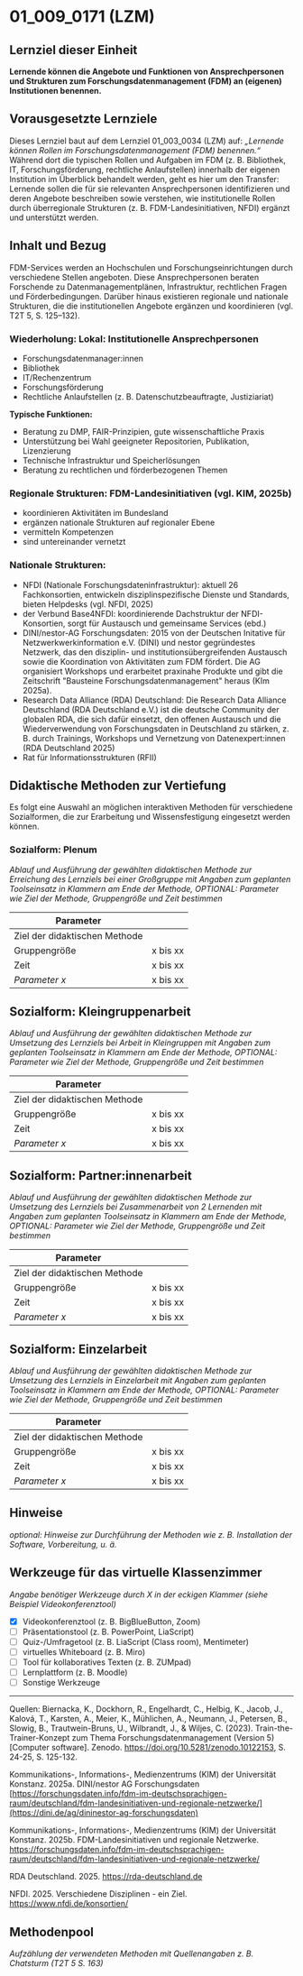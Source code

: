 <!--
author: Rebekka Reichert
email: rebekka.reichert@hu-berlin.de
version:  v1
language: DE
icon:     
link:     
comment:  OER.net FDM-Basiskurs
-->
# 01_009_0171 (LZM)

## Lernziel dieser Einheit
**Lernende können die Angebote und Funktionen von Ansprechpersonen und Strukturen zum Forschungsdatenmanagement (FDM) an (eigenen) Institutionen benennen.**

## Vorausgesetzte Lernziele
Dieses Lernziel baut auf dem Lernziel 01_003_0034 (LZM) auf: *„Lernende können Rollen im Forschungsdatenmanagement (FDM) benennen.“* Während dort die typischen Rollen und Aufgaben im FDM (z. B. Bibliothek, IT, Forschungsförderung, rechtliche Anlaufstellen) innerhalb der eigenen Institution im Überblick behandelt werden, geht es hier um den Transfer: Lernende sollen die für sie relevanten Ansprechpersonen identifizieren und deren Angebote beschreiben sowie verstehen, wie institutionelle Rollen durch überregionale Strukturen (z. B. FDM-Landesinitiativen, NFDI) ergänzt und unterstützt werden.

## Inhalt und Bezug
FDM-Services werden an Hochschulen und Forschungseinrichtungen durch verschiedene Stellen angeboten. Diese Ansprechpersonen beraten Forschende zu Datenmanagementplänen, Infrastruktur, rechtlichen Fragen und Förderbedingungen. Darüber hinaus existieren regionale und nationale Strukturen, die die institutionellen Angebote ergänzen und koordinieren (vgl. T2T 5, S. 125–132).

### Wiederholung: Lokal: Institutionelle Ansprechpersonen 
- Forschungsdatenmanager:innen  
- Bibliothek  
- IT/Rechenzentrum  
- Forschungsförderung  
- Rechtliche Anlaufstellen (z. B. Datenschutzbeauftragte, Justiziariat)

**Typische Funktionen:**
- Beratung zu DMP, FAIR-Prinzipien, gute wissenschaftliche Praxis  
- Unterstützung bei Wahl geeigneter Repositorien, Publikation, Lizenzierung  
- Technische Infrastruktur und Speicherlösungen  
- Beratung zu rechtlichen und förderbezogenen Themen  

### Regionale Strukturen: FDM-Landesinitiativen (vgl. KIM, 2025b)  
- koordinieren Aktivitäten im Bundesland  
- ergänzen nationale Strukturen auf regionaler Ebene  
- vermitteln Kompetenzen  
- sind untereinander vernetzt  

### Nationale Strukturen:  
- NFDI (Nationale Forschungsdateninfrastruktur): aktuell 26 Fachkonsortien, entwickeln disziplinspezifische Dienste und Standards, bieten Helpdesks (vgl. NFDI, 2025) 
- der Verbund Base4NFDI: koordinierende Dachstruktur der NFDI-Konsortien, sorgt für Austausch und gemeinsame Services (ebd.) 
- DINI/nestor-AG Forschungsdaten: 2015 von der Deutschen Initative für Netzwerkwerkinformation e.V. (DINI) und nestor gegründestes Netzwerk, das den disziplin- und institutionsübergreifenden Austausch sowie die Koordination von Aktivitäten zum FDM fördert. Die AG organisiert Workshops und erarbeitet praxinahe Produkte und gibt die Zeitschrift "Bausteine Forschungsdatenmanagement" heraus (KIm 2025a). 
- Research Data Alliance (RDA) Deutschland:  Die Research Data Alliance Deutschland (RDA Deutschland e.V.) ist die deutsche Community der globalen RDA, die sich dafür einsetzt, den offenen Austausch und die Wiederverwendung von Forschungsdaten in Deutschland zu stärken, z. B. durch Trainings, Workshops und Vernetzung von Datenexpert:innen (RDA Deutschland 2025)
- Rat für Informationsstrukturen (RFII) 


## Didaktische Methoden zur Vertiefung
Es folgt eine Auswahl an möglichen interaktiven Methoden für verschiedene Sozialformen, die zur Erarbeitung und Wissensfestigung eingesetzt werden können.

### Sozialform: Plenum
_Ablauf und Ausführung der gewählten didaktischen Methode zur Erreichung des Lernziels bei einer Großgruppe mit Angaben zum geplanten Toolseinsatz in Klammern am Ende der Methode, OPTIONAL: Parameter wie Ziel der Methode, Gruppengröße und Zeit bestimmen_

| Parameter                         |          |
| -----------------------------     | -------- |
| Ziel der didaktischen Methode     |          |
| Gruppengröße                      | x bis xx |
| Zeit                              | x bis xx |
| *Parameter x*                     | x bis xx |

## Sozialform: Kleingruppenarbeit
_Ablauf und Ausführung der gewählten didaktischen Methode zur Umsetzung des Lernziels bei Arbeit in Kleingruppen mit Angaben zum geplanten Toolseinsatz in Klammern am Ende der Methode, OPTIONAL: Parameter wie Ziel der Methode, Gruppengröße und Zeit bestimmen_

| Parameter                         |          |
| -----------------------------     | -------- |
| Ziel der didaktischen Methode     |          |
| Gruppengröße                      | x bis xx |
| Zeit                              | x bis xx |
| *Parameter x*                     | x bis xx |


## Sozialform: Partner:innenarbeit
_Ablauf und Ausführung der gewählten didaktischen Methode zur Umsetzung des Lernziels bei Zusammenarbeit von 2 Lernenden mit Angaben zum geplanten Toolseinsatz in Klammern am Ende der Methode, OPTIONAL: Parameter wie Ziel der Methode, Gruppengröße und Zeit bestimmen_

| Parameter                         |          |
| -----------------------------     | -------- |
| Ziel der didaktischen Methode     |          |
| Gruppengröße                      | x bis xx |
| Zeit                              | x bis xx |
| *Parameter x*                     | x bis xx |


## Sozialform: Einzelarbeit
_Ablauf und Ausführung der gewählten didaktischen Methode zur Umsetzung des Lernziels in Einzelarbeit mit Angaben zum geplanten Toolseinsatz in Klammern am Ende der Methode, OPTIONAL: Parameter wie Ziel der Methode, Gruppengröße und Zeit bestimmen_

| Parameter                         |          |
| -----------------------------     | -------- |
| Ziel der didaktischen Methode     |          |
| Gruppengröße                      | x bis xx |
| Zeit                              | x bis xx |
| *Parameter x*                     | x bis xx |


## Hinweise
_optional: Hinweise zur Durchführung der Methoden wie z. B. Installation der Software, Vorbereitung, u. ä._


## Werkzeuge für das virtuelle Klassenzimmer  

_Angabe benötiger Werkzeuge durch X in der eckigen Klammer (siehe Beispiel Videokonferenztool)_

- [x] Videokonferenztool (z. B. BigBlueButton, Zoom)  
- [ ] Präsentationstool (z. B. PowerPoint, LiaScript)  
- [ ] Quiz-/Umfragetool (z. B. LiaScript (Class room), Mentimeter)  
- [ ] virtuelles Whiteboard (z. B. Miro)  
- [ ] Tool für kollaboratives Texten (z. B. ZUMpad)  
- [ ] Lernplattform (z. B. Moodle)  
- [ ] Sonstige Werkzeuge  

---
Quellen: 
Biernacka, K., Dockhorn, R., Engelhardt, C., Helbig, K., Jacob, J., Kalová, T., Karsten, A., Meier, K., Mühlichen, A., Neumann, J., Petersen, B., Slowig, B., Trautwein-Bruns, U., Wilbrandt, J., & Wiljes, C. (2023). Train-the-Trainer-Konzept zum Thema Forschungsdatenmanagement (Version 5) [Computer software]. Zenodo. https://doi.org/10.5281/zenodo.10122153, S. 24-25, S. 125-132.

Kommunikations-, Informations-, Medienzentrums (KIM) der Universität Konstanz. 2025a. DINI/nestor AG Forschungsdaten [https://forschungsdaten.info/fdm-im-deutschsprachigen-raum/deutschland/fdm-landesinitiativen-und-regionale-netzwerke/](https://dini.de/ag/dininestor-ag-forschungsdaten)

Kommunikations-, Informations-, Medienzentrums (KIM) der Universität Konstanz. 2025b. FDM-Landesinitiativen und regionale Netzwerke. https://forschungsdaten.info/fdm-im-deutschsprachigen-raum/deutschland/fdm-landesinitiativen-und-regionale-netzwerke/

RDA Deutschland. 2025. https://rda-deutschland.de

NFDI. 2025. Verschiedene Disziplinen - ein Ziel. https://www.nfdi.de/konsortien/ 


## Methodenpool
_Aufzählung der verwendeten Methoden mit Quellenangaben z. B. Chatsturm (T2T 5 S. 163)_
